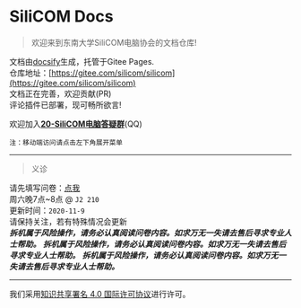# SiliCOM Docs

> 欢迎来到东南大学SiliCOM电脑协会的文档仓库!  

文档由[docsify](https://docsify.js.org/)生成，托管于Gitee Pages.  
仓库地址：[https://gitee.com/silicom/silicom](https://gitee.com/silicom/silicom)  
文档正在完善，欢迎贡献(PR)  
评论插件已部署，现可畅所欲言!  

欢迎加入[**20-SiliCOM电脑答疑群**](https://jq.qq.com/?_wv=1027&k=1SXJiOPz)(QQ)  

`注：移动端访问请点击左下角展开菜单`  

***
> 义诊  

请先填写问卷：[点我](https://wj.qq.com/s2/7216491/50db/)  
周六晚7点~8点 @ `J2 210`  
更新时间：`2020-11-9`  
请保持关注，若有特殊情况会更新  
***拆机属于风险操作，请务必认真阅读问卷内容。如求万无一失请去售后寻求专业人士帮助。***
***拆机属于风险操作，请务必认真阅读问卷内容。如求万无一失请去售后寻求专业人士帮助。***
***拆机属于风险操作，请务必认真阅读问卷内容。如求万无一失请去售后寻求专业人士帮助。***
***
<a rel="license" href="http://creativecommons.org/licenses/by/4.0/"></a>我们采用<a rel="license" href="http://creativecommons.org/licenses/by/4.0/deed.zh">知识共享署名 4.0 国际许可协议</a>进行许可。  
